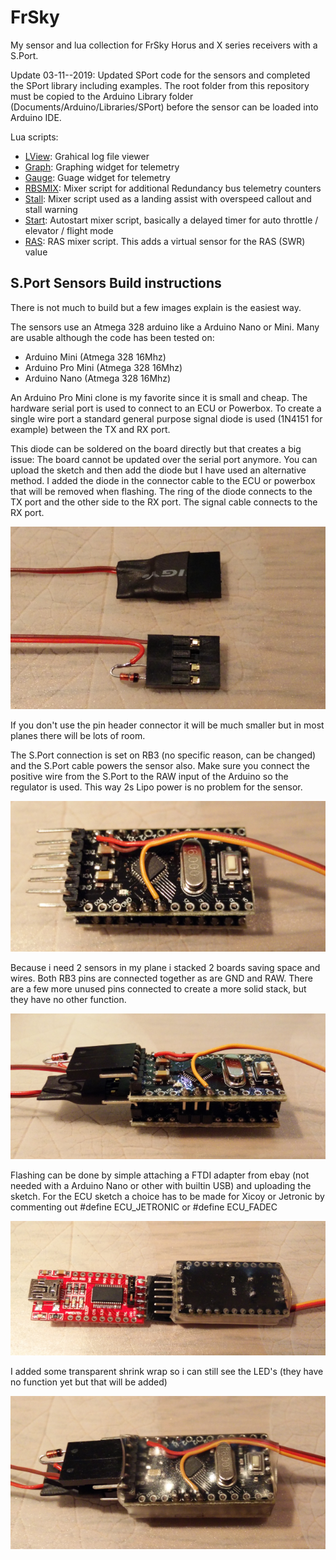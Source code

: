 # FrSky
My sensor and lua collection for FrSky Horus and X series receivers with a S.Port.

Update 03-11--2019: Updated SPort code for the sensors and completed the SPort library including examples. The root folder from this repository must be copied to the Arduino Library folder (Documents/Arduino/Libraries/SPort) before the sensor can be loaded into Arduino IDE.

Lua scripts:
 - [LView](https://github.com/RealTadango/FrSky/tree/master/OpenTX/LView): Grahical log file viewer
 - [Graph](https://github.com/RealTadango/FrSky/tree/master/OpenTX/Graph): Graphing widget for telemetry
 - [Gauge](https://github.com/RealTadango/FrSky/tree/master/OpenTX/Gauge): Guage widget for telemetry
 - [RBSMIX](https://github.com/RealTadango/FrSky/tree/master/OpenTX/RBSMIX): Mixer script for additional Redundancy bus telemetry counters
 - [Stall](https://github.com/RealTadango/FrSky/tree/master/OpenTX/Stall): Mixer script used as a landing assist with overspeed callout and stall warning
 - [Start](https://github.com/RealTadango/FrSky/tree/master/OpenTX/Start): Autostart mixer script, basically a delayed timer for auto throttle / elevator / flight mode
 - [RAS](https://github.com/RealTadango/FrSky/tree/master/OpenTX/RAS): RAS mixer script. This adds a virtual sensor for the RAS (SWR) value

## S.Port Sensors Build instructions

There is not much to build but a few images explain is the easiest way.

The sensors use an Atmega 328 arduino like a Arduino Nano or Mini. Many are usable although the code has been tested on:
 - Arduino Mini (Atmega 328 16Mhz)
 - Arduino Pro Mini (Atmega 328 16Mhz)
 - Arduino Nano (Atmega 328 16Mhz)

An Arduino Pro Mini clone is my favorite since it is small and cheap. The hardware serial port is used to connect to an ECU or Powerbox. To create a single wire port a standard general purpose signal diode is used (1N4151 for example) between the TX and RX port.

This diode can be soldered on the board directly but that creates a big issue: The board cannot be updated over the serial port anymore. You can upload the sketch and then add the diode but I have used an alternative method. I added the diode in the connector cable to the ECU or powerbox that will be removed when flashing. The ring of the diode connects to the TX port and the other side to the RX port. The signal cable connects to the RX port.

![Sensor cable](Sensors/img/sensors_cables.png)

If you don't use the pin header connector it will be much smaller but in most planes there will be lots of room.

The S.Port connection is set on RB3 (no specific reason, can be changed) and the S.Port cable powers the sensor also. Make sure you connect the positive wire from the S.Port to the RAW input of the Arduino so the regulator is used. This way 2s Lipo power is no problem for the sensor.

![S.Port cable](Sensors/img/sensors_sport.png)

Because i need 2 sensors in my plane i stacked 2 boards saving space and wires. Both RB3 pins are connected together as are GND and RAW. There are a few more unused pins connected to create a more solid stack, but they have no other function.

![2 stacked sensors](Sensors/img/sensors_stacked.png)

Flashing can be done by simple attaching a FTDI adapter from ebay (not needed with a Arduino Nano or other with builtin USB) and uploading the sketch. For the ECU sketch a choice has to be made for Xicoy or Jetronic by commenting out #define ECU_JETRONIC or #define ECU_FADEC

![Flashing with FTDI](Sensors/img/sensors_ftdi.png)

I added some transparent shrink wrap so i can still see the LED's (they have no function yet but that will be added)

![Ready to install](Sensors/img/sensors_ready.png)
